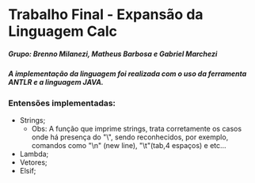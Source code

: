 # Trabalho Final - Expansão da Linguagem Calc<br>
##### Grupo: Brenno Milanezi, Matheus Barbosa e Gabriel Marchezi<br>

 ##### A implementação da linguagem foi realizada com o uso da ferramenta ANTLR e a linguagem JAVA.<br> 

 ### Entensões implementadas:<br>
* Strings;<br>
  * Obs: A função que imprime strings, trata corretamente os casos onde há presença do "\\", sendo
reconhecidos, por exemplo, comandos como "\\n" (new line), "\\t"(tab,4 espaços) e etc...<br>
* Lambda;<br>
* Vetores;<br>
* Elsif;<br>
